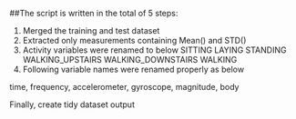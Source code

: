 ##The script is written in the total of 5 steps:
1. Merged the training and test dataset
2. Extracted only measurements containing Mean() and STD()
3. Activity variables were renamed to below
SITTING            LAYING             STANDING          
WALKING_UPSTAIRS   WALKING_DOWNSTAIRS WALKING     
4. Following variable names were renamed properly as below

time, frequency, accelerometer, gyroscope, magnitude, body

Finally, create tidy dataset output
